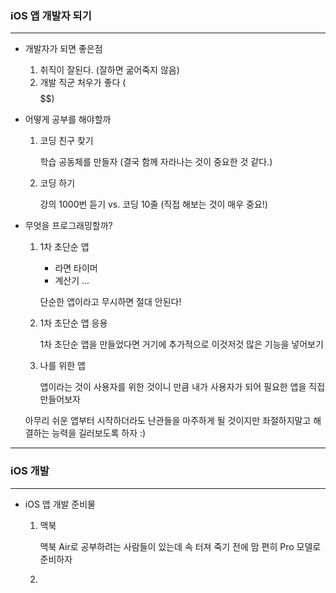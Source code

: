 ### iOS 앱 개발자 되기

---

- 개발자가 되면 좋은점
  1. 취직이 잘된다. (잘하면 굶어죽지 않음)
  2. 개발 직군 처우가 좋다 ($$$$$$)

  
  
- 어떻게 공부를 해야할까

  1. 코딩 친구 찾기

     학습 공동체를 만들자 (결국 함께 자라나는 것이 중요한 것 같다.)

  2. 코딩 하기

     강의 1000번 듣기 vs. 코딩 10줄 (직접 해보는 것이 매우 중요!)
     
     

- 무엇을 프로그래밍할까?

  1. 1차 초단순 앱

     - 라면 타이머
     - 계산기 ...

     단순한 앱이라고 무시하면 절대 안된다!

  2. 1차 초단순 앱 응용

     1차 초단순 앱을 만들었다면 거기에 추가적으로 이것저것 많은 기능을 넣어보기
     
  3. 나를 위한 앱
  
     앱이라는 것이 사용자를 위한 것이니 만큼 내가 사용자가 되어 필요한 앱을  직접 만들어보자
  
  아무리 쉬운 앱부터 시작하더라도 난관들을 마주하게 될 것이지만 좌절하지말고 해결하는 능력을 길러보도록 하자 :)

---



### iOS 개발

---

- iOS 앱 개발 준비물

  1. 맥북

     맥북 Air로 공부하려는 사람들이 있는데 속 터져 죽기 전에 맘 편히 Pro 모델로 준비하자

  2. 